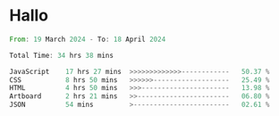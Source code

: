 # Hallo
<!--START_SECTION:waka-->

```rust
From: 19 March 2024 - To: 18 April 2024

Total Time: 34 hrs 38 mins

JavaScript    17 hrs 27 mins  >>>>>>>>>>>>>------------   50.37 %
CSS           8 hrs 50 mins   >>>>>>-------------------   25.49 %
HTML          4 hrs 50 mins   >>>----------------------   13.98 %
Artboard      2 hrs 21 mins   >>-----------------------   06.80 %
JSON          54 mins         >------------------------   02.61 %
```

<!--END_SECTION:waka-->
